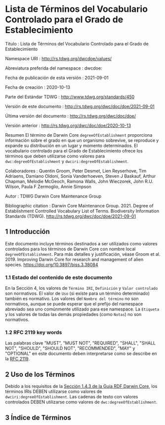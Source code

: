 # Lista de Términos del Vocabulario Controlado para el Grado de Establecimiento

Título
: Lista de Términos del Vocabulario Controlado para el Grado de Establecimiento

Namespace URI
: <http://rs.tdwg.org/dwcdoe/values/>

Abreviatura preferida del namespace
: dwcdoe:

Fecha de publicación de esta versión
: 2021-09-01

Fecha de creación
: 2020-10-13

Parte del Estándar TDWG
: <http://www.tdwg.org/standards/450>

Versión de este documento
: <http://rs.tdwg.org/dwc/doc/doe/2021-09-01>

Última versión del documento
: <http://rs.tdwg.org/dwc/doc/doe/>

Versión anterior
: <http://rs.tdwg.org/dwc/doc/doe/2020-10-13>

Resumen
El término de Darwin Core `degreeOfEstablishment` proporciona información sobre el grado en que un organismo sobrevive, se reproduce y expande su distribución en un lugar y momento determinados. El vocabulario controlado para el Grado de Establecimiento ofrece los términos que deben utilizarse como valores para `dwc:degreeOfEstablishment` y `dwciri:degreeOfEstablishment`.

Colaboradores
: Quentin Groom, Peter Desmet, Lien Reyserhove, Tim Adriaens, Damiano Oldoni, Sonia Vanderhoeven, Steven J Baskauf, Arthur Chapman, Melodie McGeoch, Ramona Walls, John Wieczorek, John R.U. Wilson, Paula F Zermoglio, Annie Simpson

Autor
: TDWG Darwin Core Maintenance Group

Bibliographic citation
: Darwin Core Maintenance Group. 2021. Degree of Establishment Controlled Vocabulary List of Terms. Biodiversity Information Standards (TDWG). <http://rs.tdwg.org/dwc/doc/doe/2021-09-01>

## 1 Introducción

Este documento incluye términos destinados a ser utilizados como valores controlados para los términos de Darwin Core con nombre local `degreeOfEstablishment`. Para más detalles y justificación, véase Groom et al. 2019. Improving Darwin Core for research and management of alien species. <https://doi.org/10.3897/biss.3.38084>

### 1.1 Estado del contenido de este documento

En la Sección 4, los valores de `Término IRI`, `Definición` y `Valor controlado` son normativos. El valor de `Uso` (si existe para un término determinado) también es normativo.  Los valores del `Nombre del término` no son normativos, aunque se puede esperar que el prefijo del namespace abreviado sea uno comúnmente utilizado para ese namespace.  La `Etiqueta` y los valores de todas las demás propiedades (como `Notas`) no son normativos.

### 1.2 RFC 2119 key words

Las palabras clave "MUST", "MUST NOT", "REQUIRED", "SHALL", "SHALL NOT", "SHOULD", "SHOULD NOT", "RECOMMENDED", "MAY" y "OPTIONAL" en este documento deben interpretarse como se describe en la [RFC 2119](https://tools.ietf.org/html/rfc2119).

## 2 Uso de los Términos

Debido a los requisitos de la [Sección 1.4.3 de la Guía RDF Darwin Core](http://rs.tdwg.org/dwc/terms/guides/rdf/#143-use-of-darwin-core-terms-in-rdf-normative), los términos IRIs DEBEN utilizarse como valores de `dwciri:degreeOfEstablishment`. Las cadenas de texto con valores controlados DEBEN utilizarse como valores de `dwc:degreeOfEstablishment`.

## 3 Índice de Términos
